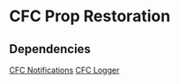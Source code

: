 # CFC Prop Restoration
## Dependencies
[CFC Notifications](https://github.com/CFC-Servers/cfc_notifications)
[CFC Logger](https://github.com/CFC-Servers/cfc_logger)